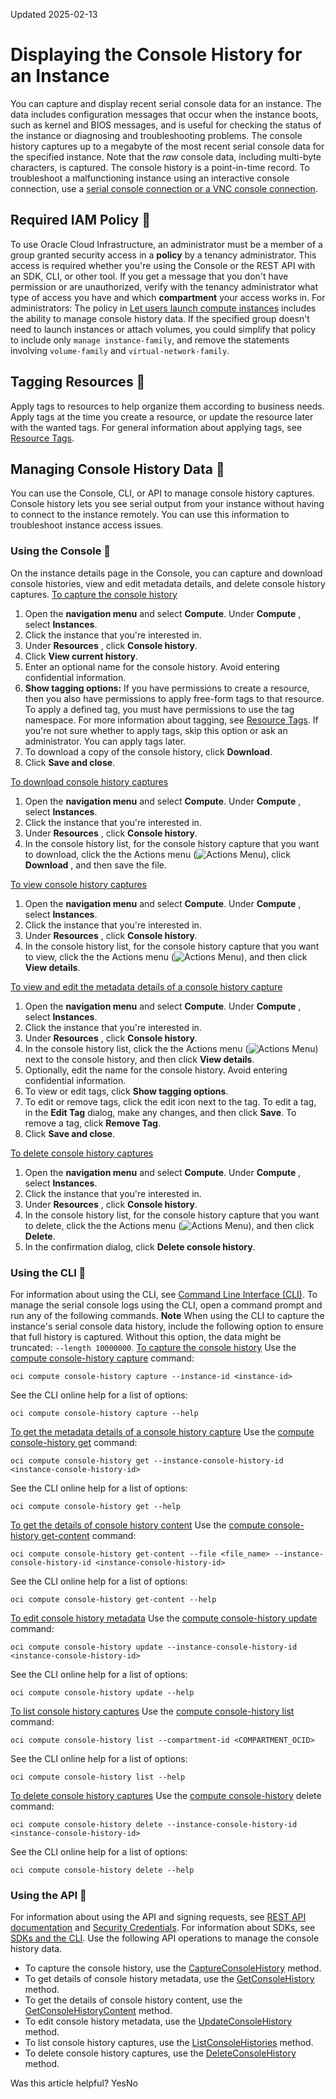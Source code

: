 Updated 2025-02-13
# Displaying the Console History for an Instance
You can capture and display recent serial console data for an instance. The data includes configuration messages that occur when the instance boots, such as kernel and BIOS messages, and is useful for checking the status of the instance or diagnosing and troubleshooting problems.
The console history captures up to a megabyte of the most recent serial console data for the specified instance. Note that the _raw_ console data, including multi-byte characters, is captured.
The console history is a point-in-time record. To troubleshoot a malfunctioning instance using an interactive console connection, use a [serial console connection or a VNC console connection](https://docs.oracle.com/en-us/iaas/Content/Compute/References/serialconsole.htm#Instance_Console_Connections).
## Required IAM Policy 🔗 
To use Oracle Cloud Infrastructure, an administrator must be a member of a group granted security access in a **policy** by a tenancy administrator. This access is required whether you're using the Console or the REST API with an SDK, CLI, or other tool. If you get a message that you don't have permission or are unauthorized, verify with the tenancy administrator what type of access you have and which **compartment** your access works in.
For administrators: The policy in [Let users launch compute instances](https://docs.oracle.com/iaas/Content/Identity/Concepts/commonpolicies.htm#launch-instances) includes the ability to manage console history data. If the specified group doesn't need to launch instances or attach volumes, you could simplify that policy to include only `manage instance-family`, and remove the statements involving `volume-family` and `virtual-network-family`.
## Tagging Resources 🔗 
Apply tags to resources to help organize them according to business needs. Apply tags at the time you create a resource, or update the resource later with the wanted tags. For general information about applying tags, see [Resource Tags](https://docs.oracle.com/iaas/Content/General/Concepts/resourcetags.htm).
## Managing Console History Data 🔗 
You can use the Console, CLI, or API to manage console history captures. Console history lets you see serial output from your instance without having to connect to the instance remotely. You can use this information to troubleshoot instance access issues.
### Using the Console 🔗 
On the instance details page in the Console, you can capture and download console histories, view and edit metadata details, and delete console history captures.
[To capture the console history](https://docs.oracle.com/en-us/iaas/Content/Compute/Tasks/displayingconsole.htm)
  1. Open the **navigation menu** and select **Compute**. Under **Compute** , select **Instances**.
  2. Click the instance that you're interested in.
  3. Under **Resources** , click **Console history**.
  4. Click **View current history**.
  5. Enter an optional name for the console history. Avoid entering confidential information.
  6. **Show tagging options:** If you have permissions to create a resource, then you also have permissions to apply free-form tags to that resource. To apply a defined tag, you must have permissions to use the tag namespace. For more information about tagging, see [Resource Tags](https://docs.oracle.com/iaas/Content/General/Concepts/resourcetags.htm). If you're not sure whether to apply tags, skip this option or ask an administrator. You can apply tags later.
  7. To download a copy of the console history, click **Download**.
  8. Click **Save and close**.


[To download console history captures](https://docs.oracle.com/en-us/iaas/Content/Compute/Tasks/displayingconsole.htm)
  1. Open the **navigation menu** and select **Compute**. Under **Compute** , select **Instances**.
  2. Click the instance that you're interested in.
  3. Under **Resources** , click **Console history**.
  4. In the console history list, for the console history capture that you want to download, click the the Actions menu (![Actions Menu](https://docs.oracle.com/en-us/iaas/Content/libraries/global-images/actions-menu.png)), click **Download** , and then save the file.


[To view console history captures](https://docs.oracle.com/en-us/iaas/Content/Compute/Tasks/displayingconsole.htm)
  1. Open the **navigation menu** and select **Compute**. Under **Compute** , select **Instances**.
  2. Click the instance that you're interested in.
  3. Under **Resources** , click **Console history**.
  4. In the console history list, for the console history capture that you want to view, click the the Actions menu (![Actions Menu](https://docs.oracle.com/en-us/iaas/Content/libraries/global-images/actions-menu.png)), and then click **View details**.


[To view and edit the metadata details of a console history capture](https://docs.oracle.com/en-us/iaas/Content/Compute/Tasks/displayingconsole.htm)
  1. Open the **navigation menu** and select **Compute**. Under **Compute** , select **Instances**.
  2. Click the instance that you're interested in.
  3. Under **Resources** , click **Console history**.
  4. In the console history list, click the the Actions menu (![Actions Menu](https://docs.oracle.com/en-us/iaas/Content/libraries/global-images/actions-menu.png)) next to the console history, and then click **View details**.
  5. Optionally, edit the name for the console history. Avoid entering confidential information.
  6. To view or edit tags, click **Show tagging options**.
  7. To edit or remove tags, click the edit icon next to the tag. To edit a tag, in the **Edit Tag** dialog, make any changes, and then click **Save**. To remove a tag, click **Remove Tag**.
  8. Click **Save and close**.


[To delete console history captures](https://docs.oracle.com/en-us/iaas/Content/Compute/Tasks/displayingconsole.htm)
  1. Open the **navigation menu** and select **Compute**. Under **Compute** , select **Instances**.
  2. Click the instance that you're interested in.
  3. Under **Resources** , click **Console history**.
  4. In the console history list, for the console history capture that you want to delete, click the the Actions menu (![Actions Menu](https://docs.oracle.com/en-us/iaas/Content/libraries/global-images/actions-menu.png)), and then click **Delete**.
  5. In the confirmation dialog, click **Delete console history**.


### Using the CLI 🔗 
For information about using the CLI, see [Command Line Interface (CLI)](https://docs.oracle.com/iaas/Content/API/Concepts/cliconcepts.htm). To manage the serial console logs using the CLI, open a command prompt and run any of the following commands.
**Note** When using the CLI to capture the instance's serial console data history, include the following option to ensure that full history is captured. Without this option, the data might be truncated: `--length 10000000`.
[To capture the console history](https://docs.oracle.com/en-us/iaas/Content/Compute/Tasks/displayingconsole.htm)
Use the [compute console-history capture](https://docs.oracle.com/iaas/tools/oci-cli/latest/oci_cli_docs/cmdref/compute/console-history/capture.html) command:
```
oci compute console-history capture --instance-id <instance-id>
```

See the CLI online help for a list of options:
```
oci compute console-history capture --help
```

[To get the metadata details of a console history capture](https://docs.oracle.com/en-us/iaas/Content/Compute/Tasks/displayingconsole.htm)
Use the [compute console-history get](https://docs.oracle.com/iaas/tools/oci-cli/latest/oci_cli_docs/cmdref/compute/console-history/get.html) command:
```
oci compute console-history get --instance-console-history-id <instance-console-history-id>
```

See the CLI online help for a list of options:
```
oci compute console-history get --help
```

[To get the details of console history content](https://docs.oracle.com/en-us/iaas/Content/Compute/Tasks/displayingconsole.htm)
Use the [compute console-history get-content](https://docs.oracle.com/iaas/tools/oci-cli/latest/oci_cli_docs/cmdref/compute/console-history/get-content.html) command:
```
oci compute console-history get-content --file <file_name> --instance-console-history-id <instance-console-history-id>
```

See the CLI online help for a list of options:
```
oci compute console-history get-content --help
```

[To edit console history metadata](https://docs.oracle.com/en-us/iaas/Content/Compute/Tasks/displayingconsole.htm)
Use the [compute console-history update](https://docs.oracle.com/iaas/tools/oci-cli/latest/oci_cli_docs/cmdref/compute/console-history/update.html) command:
```
oci compute console-history update --instance-console-history-id <instance-console-history-id>
```

See the CLI online help for a list of options:
```
oci compute console-history update --help
```

[To list console history captures](https://docs.oracle.com/en-us/iaas/Content/Compute/Tasks/displayingconsole.htm)
Use the [compute console-history list](https://docs.oracle.com/iaas/tools/oci-cli/latest/oci_cli_docs/cmdref/compute/console-history/list.html) command:
```
oci compute console-history list --compartment-id <COMPARTMENT_OCID>
```

See the CLI online help for a list of options:
```
oci compute console-history list --help
```

[To delete console history captures](https://docs.oracle.com/en-us/iaas/Content/Compute/Tasks/displayingconsole.htm)
Use the [compute console-history](https://docs.oracle.com/iaas/tools/oci-cli/latest/oci_cli_docs/cmdref/compute/console-history/delete.html) delete command:
```
oci compute console-history delete --instance-console-history-id <instance-console-history-id>
```

See the CLI online help for a list of options:
```
oci compute console-history delete --help
```

### Using the API 🔗 
For information about using the API and signing requests, see [REST API documentation](https://docs.oracle.com/iaas/Content/API/Concepts/usingapi.htm) and [Security Credentials](https://docs.oracle.com/iaas/Content/General/Concepts/credentials.htm). For information about SDKs, see [SDKs and the CLI](https://docs.oracle.com/iaas/Content/API/Concepts/sdks.htm).
Use the following API operations to manage the console history data.
  * To capture the console history, use the [CaptureConsoleHistory](https://docs.oracle.com/iaas/api/#/en/iaas/latest/ConsoleHistory/CaptureConsoleHistory) method.
  * To get details of console history metadata, use the [GetConsoleHistory](https://docs.oracle.com/iaas/api/#/en/iaas/latest/ConsoleHistory/GetConsoleHistory) method.
  * To get the details of console history content, use the [GetConsoleHistoryContent](https://docs.oracle.com/iaas/api/#/en/iaas/latest/ConsoleHistory/GetConsoleHistoryContent) method.
  * To edit console history metadata, use the [UpdateConsoleHistory](https://docs.oracle.com/iaas/api/#/en/iaas/latest/ConsoleHistory/UpdateConsoleHistory) method.
  * To list console history captures, use the [ListConsoleHistories](https://docs.oracle.com/iaas/api/#/en/iaas/latest/ConsoleHistory/ListConsoleHistories) method.
  * To delete console history captures, use the [DeleteConsoleHistory](https://docs.oracle.com/iaas/api/#/en/iaas/latest/ConsoleHistory/DeleteConsoleHistory) method.


Was this article helpful?
YesNo

